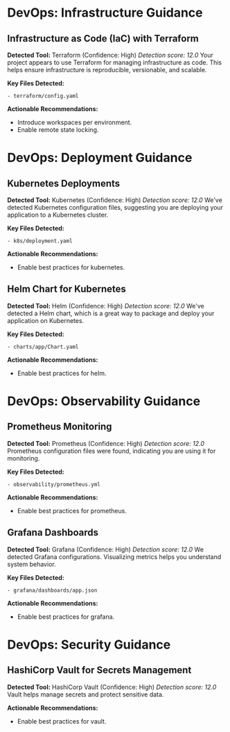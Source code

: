 <!-- markdownlint-disable MD025 -->
# DevOps: Infrastructure Guidance

## Infrastructure as Code (IaC) with Terraform

**Detected Tool:** Terraform (Confidence: High)
_Detection score: 12.0_
Your project appears to use Terraform for managing infrastructure as code. This
helps ensure infrastructure is reproducible, versionable, and scalable.

**Key Files Detected:**

```text
- terraform/config.yaml
```

**Actionable Recommendations:**

- Introduce workspaces per environment.
- Enable remote state locking.

# DevOps: Deployment Guidance

## Kubernetes Deployments

**Detected Tool:** Kubernetes (Confidence: High)
_Detection score: 12.0_
We've detected Kubernetes configuration files, suggesting you are deploying
your application to a Kubernetes cluster.

**Key Files Detected:**

```text
- k8s/deployment.yaml
```

**Actionable Recommendations:**

- Enable best practices for kubernetes.

## Helm Chart for Kubernetes

**Detected Tool:** Helm (Confidence: High)
_Detection score: 12.0_
We've detected a Helm chart, which is a great way to package and deploy your
application on Kubernetes.

**Key Files Detected:**

```text
- charts/app/Chart.yaml
```

**Actionable Recommendations:**

- Enable best practices for helm.

# DevOps: Observability Guidance

## Prometheus Monitoring

**Detected Tool:** Prometheus (Confidence: High)
_Detection score: 12.0_
Prometheus configuration files were found, indicating you are using it for
monitoring.

**Key Files Detected:**

```text
- observability/prometheus.yml
```

**Actionable Recommendations:**

- Enable best practices for prometheus.

## Grafana Dashboards

**Detected Tool:** Grafana (Confidence: High)
_Detection score: 12.0_
We detected Grafana configurations. Visualizing metrics helps you understand
system behavior.

**Key Files Detected:**

```text
- grafana/dashboards/app.json
```

**Actionable Recommendations:**

- Enable best practices for grafana.

# DevOps: Security Guidance

## HashiCorp Vault for Secrets Management

**Detected Tool:** HashiCorp Vault (Confidence: High)
_Detection score: 12.0_
Vault helps manage secrets and protect sensitive data.

**Actionable Recommendations:**

- Enable best practices for vault.
